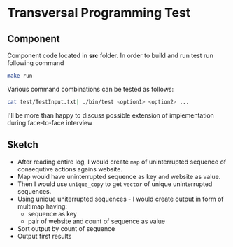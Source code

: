 # Transversal Programming Test
## Component
Component code located in **src** folder.
In order to build and run test run following command
```sh
make run
```
Various command combinations can be tested as follows:
```sh
cat test/TestInput.txt| ./bin/test <option1> <option2> ...
```

I'll be more than happy to discuss possible extension of implementation during face-to-face interview

## Sketch
- After reading entire log, I would create ```map``` of uninterrupted sequence of consequtive actions agains website.
- Map would have uninterrupted sequence as key and website as value.
- Then I would use ```unique_copy``` to get ```vector``` of unique uninterrupted sequences.
- Using unique uniterrupted sequences - I would create output in form of multimap having:
  - sequence as key
  - pair of website and count of sequence as value
- Sort output by count of sequence
- Output first <num> results
    
